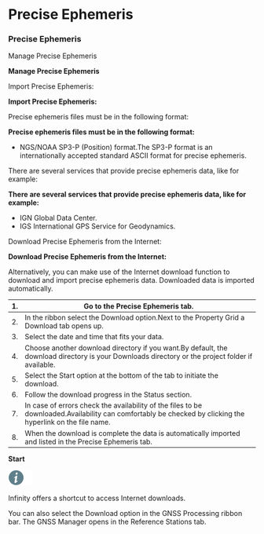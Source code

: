 # Precise Ephemeris

### Precise Ephemeris

Manage Precise Ephemeris

**Manage Precise Ephemeris**

Import Precise Ephemeris:

**Import Precise Ephemeris:**

Precise ephemeris files must be in the following format:

**Precise ephemeris files must be in the following format:**

- NGS/NOAA SP3-P (Position) format.The SP3-P format is an internationally accepted standard ASCII format for precise ephemeris.

There are several services that provide precise ephemeris data, like for example:

**There are several services that provide precise ephemeris data, like for example:**

- IGN Global Data Center.
- IGS International GPS Service for Geodynamics.

Download Precise Ephemeris from the Internet:

**Download Precise Ephemeris from the Internet:**

Alternatively, you can make use of the Internet download function to download and import precise ephemeris data. Downloaded data is imported automatically.

| 1. | Go to the Precise Ephemeris tab. |
| --- | --- |
| 2. | In the ribbon select the Download option.Next to the Property Grid a Download tab opens up. |
| 3. | Select the date and time that fits your data. |
| 4. | Choose another download directory if you want.By default, the download directory is your Downloads directory or the project folder if available. |
| 5. | Select the Start option at the bottom of the tab to initiate the download. |
| 6. | Follow the download progress in the Status section. |
| 7. | In case of errors check the availability of the files to be downloaded.Availability can comfortably be checked by clicking the hyperlink on the file name. |
| 8. | When the download is complete the data is automatically imported and listed in the Precise Ephemeris tab. |

**Start**

![Image](./data/icons/note.gif)

Infinity offers a shortcut to access Internet downloads.

You can also select the Download option in the GNSS Processing ribbon bar. The GNSS Manager opens in the Reference Stations tab.

